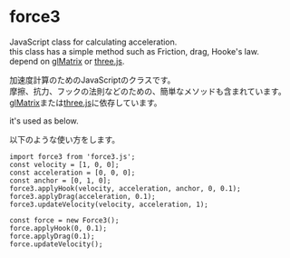 # force3

JavaScript class for calculating acceleration.  
this class has a simple method such as Friction, drag, Hooke's law.  
depend on [glMatrix](http://glmatrix.net/) or [three.js](http://threejs.org/).

加速度計算のためのJavaScriptのクラスです。  
摩擦、抗力、フックの法則などのための、簡単なメソッドも含まれています。  
[glMatrix](http://glmatrix.net/)または[three.js](http://threejs.org/)に依存しています。

it's used as below.

以下のような使い方をします。

    import force3 from 'force3.js';
    const velocity = [1, 0, 0];
    const acceleration = [0, 0, 0];
    const anchor = [0, 1, 0];
    force3.applyHook(velocity, acceleration, anchor, 0, 0.1);
    force3.applyDrag(acceleration, 0.1);
    force3.updateVelocity(velocity, acceleration, 1);

    const force = new Force3();
    force.applyHook(0, 0.1);
    force.applyDrag(0.1);
    force.updateVelocity();
